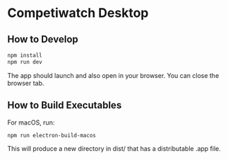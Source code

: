 # Competiwatch Desktop

## How to Develop

```bash
npm install
npm run dev
```

The app should launch and also open in your browser. You can close the
browser tab.

## How to Build Executables

For macOS, run:

```bash
npm run electron-build-macos
```

This will produce a new directory in dist/ that has a distributable .app file.
